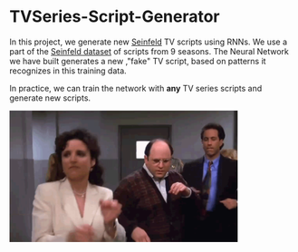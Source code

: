 # TVSeries-Script-Generator


In this project, we generate new [Seinfeld](https://en.wikipedia.org/wiki/Seinfeld) TV scripts using RNNs.  We use a part of the [Seinfeld dataset](https://www.kaggle.com/thec03u5/seinfeld-chronicles#scripts.csv) of scripts from 9 seasons.  The Neural Network we have built generates a new ,"fake" TV script, based on patterns it recognizes in this training data.

In practice, we can train the network with **any** TV series scripts and generate new scripts.

<img src='images/seinfeld.gif' width=80%>